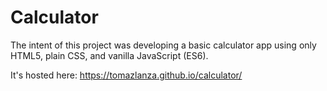 # Calculator

The intent of this project was developing a basic calculator app using only HTML5, plain CSS, and vanilla JavaScript (ES6).

It's hosted here: https://tomazlanza.github.io/calculator/